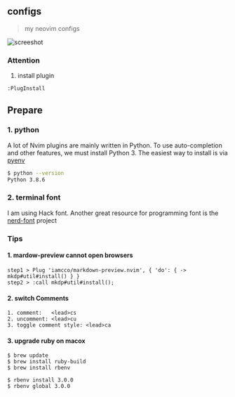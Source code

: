 ## configs

> my neovim configs

![screeshot](https://gw.alicdn.com/tfs/TB1vEiYLEY1gK0jSZFMXXaWcVXa-2876-1746.png)

### Attention

1. install plugin

```shell
:PlugInstall
```

## Prepare

### 1. python

A lot of Nvim plugins are mainly written in Python. To use auto-completion and other features, we must install Python 3. The easiest way to install is via [pyenv](https://github.com/pyenv/pyenv)

```bash
$ python --version
Python 3.8.6
```

### 2. terminal font

I am using Hack font. Another great resource for programming font is the [nerd-font](https://github.com/ryanoasis/nerd-fonts) project

### Tips

#### 1. mardow-preview cannot open browsers

```shell
step1 > Plug 'iamcco/markdown-preview.nvim', { 'do': { -> mkdp#util#install() } }
step2 > :call mkdp#util#install();
```

#### 2. switch Comments

```shell
1. comment:   <lead>cs
2. uncomment: <lead>cu
3. toggle comment style: <lead>ca
```

#### 3. upgrade ruby on macox

```shell
$ brew update
$ brew install ruby-build
$ brew install rbenv

$ rbenv install 3.0.0
$ rbenv global 3.0.0
```